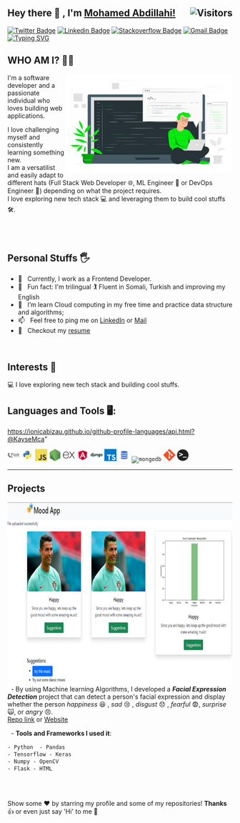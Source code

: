 ## Hey there 👋 , I'm [Mohamed Abdillahi!](https://github.com/KayseMca/)  <a align='right' href='https://visitor-badge-reloaded.herokuapp.com/badge?page_id=KayseMca'><img align='right' alt="Visitors"  src="https://visitor-badge-reloaded.herokuapp.com/badge?page_id=KayseMca"  height='25px'/></a>  
 

[![Twitter Badge](https://img.shields.io/badge/-@KayseMca-1ca0f1?style=flat-square&labelColor=1ca0f1&logo=twitter&logoColor=white&link=https://twitter.com/KayseMca)](https://twitter.com/KayseMca) [![Linkedin Badge](https://img.shields.io/badge/-mohamedabdillahi3-blue?style=flat-square&logo=Linkedin&logoColor=white&link=https://www.linkedin.com/in/mohamedabdillahi3/)](https://www.linkedin.com/in/mohamedabdillahi3/) [![Stackoverflow Badge](https://img.shields.io/badge/-@KayseMca-03a57a?style=flat-square&labelColor=000000&logo=stackoverflow&link=https://stackoverflow.com/users/7930234/kaysemca?tab=profile)](https://stackoverflow.com/users/7930234/kaysemca?tab=profile)
[![Gmail Badge](https://img.shields.io/badge/-mohamed_m.c.a-c14438?style=flat-square&logo=Instagram&logoColor=white&link=https://www.instagram.com/mohamed_m.c.a/)](https://www.instagram.com/mohamed_m.c.a/) [![Typing SVG](https://readme-typing-svg.herokuapp.com/?color=6BF736&size=18&lines=I'M+Mohamed+Abdillahi(KayseMca)+🎂;Welcome+to+my+World!🐈)](https://git.io/typing-svg)

## WHO AM I? :superhero_man:
<img align="right" height="220" width="375" alt="" src="./img/Code typing-pana.svg" />
I'm a software developer and a passionate individual who loves building web applications.

I love challenging myself and consistently learning something new.    
I am a versatilist and easily adapt to different hats (Full Stack Web Developer 🌐, ML Engineer 🤖 or DevOps Engineer 🎨) depending on what the project requires.   
I love exploring new tech stack 💻 and leveraging them to build cool stuffs 🛠️.
<br>
<br>
<br>
<br>
## Personal Stuffs 🖐️
- 🔭 &nbsp; Currently, I work as a Frontend Developer.  
- 🤝 &nbsp; Fun fact: I'm trilingual 🏌️ Fluent in Somali, Turkish and improving my English
- 🌱 &nbsp; I’m  learn Cloud computing in my free time and practice data structure and algorithms; 
- 📫 &nbsp; Feel free to ping me on [LinkedIn](https://www.linkedin.com/in/mohamedabdillahi3/) or [Mail](mailto:madadmca04@gmail.com)
- 📝 &nbsp; Checkout my [resume](https://drive.google.com/file/d/16l1NxyaHnNCraW7Mu7dkUn-f7XHVtIWd/view?usp=sharing)

<br>

## Interests 🤟

💻   I love exploring new tech stack and building cool stuffs.   


## Languages and Tools 🖥️:   


 https://ionicabizau.github.io/github-profile-languages/api.html?@KayseMca"

<!-- <iframe width="600" height="600" src="https://ionicabizau.github.io/github-profile-languages/api.html?@KayseMca" frameborder="0"></iframe> -->

<code><img height="27" src="https://raw.githubusercontent.com/github/explore/80688e429a7d4ef2fca1e82350fe8e3517d3494d/topics/flask/flask.png" alt="flask"></code>
<code><img height="27" src="https://raw.githubusercontent.com/github/explore/80688e429a7d4ef2fca1e82350fe8e3517d3494d/topics/python/python.png" alt="python"></code>
<code><img height="27" src="https://raw.githubusercontent.com/github/explore/80688e429a7d4ef2fca1e82350fe8e3517d3494d/topics/javascript/javascript.png" alt="javascript"></code>
<code><img height="27" src="https://raw.githubusercontent.com/github/explore/80688e429a7d4ef2fca1e82350fe8e3517d3494d/topics/nodejs/nodejs.png" alt="nodejs"></code>
<code><img height="27" src="https://raw.githubusercontent.com/devicons/devicon/master/icons/express/express-original.svg" alt="expressjs"></code>
<code><img height="27" src="https://raw.githubusercontent.com/github/explore/80688e429a7d4ef2fca1e82350fe8e3517d3494d/topics/angular/angular.png" alt="angular"></code>
<code><img height="27" src="https://raw.githubusercontent.com/github/explore/80688e429a7d4ef2fca1e82350fe8e3517d3494d/topics/django/django.png" alt="django"></code>
<code><img height="27" src="https://raw.githubusercontent.com/github/explore/80688e429a7d4ef2fca1e82350fe8e3517d3494d/topics/typescript/typescript.png" alt="typescript"></code>
<code><img height="27" src="https://raw.githubusercontent.com/github/explore/80688e429a7d4ef2fca1e82350fe8e3517d3494d/topics/sql/sql.png" alt="sql"></code>
<code><img height="27" src="https://encrypted-tbn0.gstatic.com/images?q=tbn%3AANd9GcSTTzPAw-55ssm1Im594xYZ9eRQu2JylrkYLg&usqp=CAU" alt="mongodb"></code>
<code><img height="27" src="https://raw.githubusercontent.com/devicons/devicon/master/icons/git/git-original.svg" alt="git"></code>
<code><img height="27" src="https://raw.githubusercontent.com/github/explore/80688e429a7d4ef2fca1e82350fe8e3517d3494d/topics/terminal/terminal.png" alt="terminal"></code>

---  

## Projects
<p>
  <img width="580" align="left" height="410" src="./img/facedetect.png?raw=true">
</p>   
<br>
<br>   
<br>   

  

&nbsp; - By using Machine learning Algorithms, I developed a **_Facial Expression Detection_** project that can detect a person's facial expression and display whether the person _happiness_ 😆 , _sad_ 😢 , _disgust_ 😞 , _fearful_ 😨, _surprise_ 🙀, or _angry_ 😠.   
[Repo link](https://github.com/KayseMca/facedetectingapp) or [Website](https://detectingface.herokuapp.com/)

&nbsp; - **Tools and Frameworks I used it**:   

    - Python  - Pandas
    - Tensorflow - Keras
    - Numpy - OpenCV
    - Flask - HTML

<br>
<br>   

Show some ❤️ by starring my profile and some of my repositories! **Thanks** 👍 or even just say 'Hi' to me 🤩


